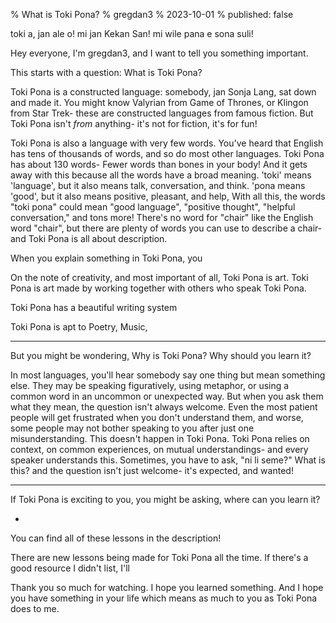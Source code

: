 % What is Toki Pona?
% gregdan3
% 2023-10-01
% published: false

toki a, jan ale o! mi jan Kekan San! mi wile pana e sona suli!

Hey everyone, I'm gregdan3, and I want to tell you something important.

This starts with a question: What is Toki Pona?

Toki Pona is a constructed language: somebody, jan Sonja Lang, sat down and made it.
You might know Valyrian from Game of Thrones, or Klingon from Star Trek- these are constructed languages from famous fiction.
But Toki Pona isn't _from_ anything- it's not for fiction, it's for fun!

<!-- TODO: smoother? -->

Toki Pona is also a language with very few words.
You've heard that English has tens of thousands of words, and so do most other languages.
Toki Pona has about 130 words- Fewer words than bones in your body!
And it gets away with this because all the words have a broad meaning.
'toki' means 'language', but it also means talk, conversation, and think.
'pona means 'good', but it also means positive, pleasant, and help,
With all this, the words "toki pona" could mean "good language", "positive thought", "helpful conversation," and tons more!
There's no word for "chair" like the English word "chair", but there are plenty of words you can use to describe a chair- and Toki Pona is all about description.

When you explain something in Toki Pona, you

On the note of creativity, and most important of all, Toki Pona is art. Toki Pona is art made by working together with others who speak Toki Pona.

<!-- TODO: sitelen pona -->

Toki Pona has a beautiful writing system

Toki Pona is apt to Poetry, Music,

---

But you might be wondering, Why is Toki Pona? Why should you learn it?

In most languages, you'll hear somebody say one thing but mean something else.
They may be speaking figuratively, using metaphor, or using a common word in an uncommon or unexpected way.
But when you ask them what they mean, the question isn't always welcome.
Even the most patient people will get frustrated when you don't understand them, and worse, some people may not bother speaking to you after just one misunderstanding.
This doesn't happen in Toki Pona.
Toki Pona relies on context, on common experiences, on mutual understandings- and every speaker understands this.
Sometimes, you have to ask, "ni li seme?" What is this? and the question isn't just welcome- it's expected, and wanted!

---

If Toki Pona is exciting to you, you might be asking, where can you learn it?

-

You can find all of these lessons in the description!

There are new lessons being made for Toki Pona all the time. If there's a good resource I didn't list, I'll

Thank you so much for watching. I hope you learned something. And I hope you have something in your life which means as much to you as Toki Pona does to me.
